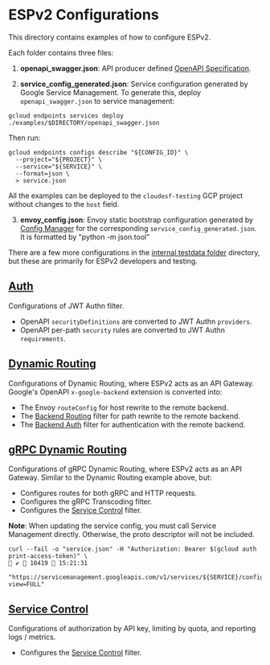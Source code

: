 # ESPv2 Configurations

This directory contains examples of how to configure ESPv2.

Each folder contains three files:

1. **openapi_swagger.json**:  API producer defined [OpenAPI Specification](https://github.com/OAI/OpenAPI-Specification).

2. **service_config_generated.json**: Service configuration generated by Google Service Management.
To generate this, deploy `openapi_swagger.json` to service management:

```shell script
gcloud endpoints services deploy ./examples/$DIRECTORY/openapi_swagger.json
```

Then run:

```shell script
gcloud endpoints configs describe "${CONFIG_ID}" \
  --project="${PROJECT}" \
  --service="${SERVICE}" \
  --format=json \
  > service.json
```

All the examples can be deployed to the `cloudesf-testing` GCP project without changes to the `host` field.

3. **envoy_config.json**: Envoy static bootstrap configuration generated by [Config Manager](../src/go/README.md)
for the corresponding `service_config_generated.json`.  It is formatted by "python -m json.tool"

There are a few more configurations in the [internal testdata folder](./testdata/README.md) directory,
but these are primarily for ESPv2 developers and testing.


## [Auth](auth)

Configurations of JWT Authn filter.

- OpenAPI `securityDefinitions` are converted to JWT Authn `providers`.
- OpenAPI per-path `security` rules are converted to JWT Authn `requirements`.

## [Dynamic Routing](dynamic_routing)

Configurations of Dynamic Routing, where ESPv2 acts as an API Gateway. 
Google's OpenAPI `x-google-backend` extension is converted into:

- The Envoy `routeConfig` for host rewrite to the remote backend.
- The [Backend Routing](../src/envoy/http/backend_routing/README.md) filter for path rewrite to the remote backend.
- The [Backend Auth](../src/envoy/http/backend_auth/README.md) filter for authentication with the remote backend.

## [gRPC Dynamic Routing](grpc_dynamic_routing)

Configurations of gRPC Dynamic Routing, where ESPv2 acts as an API Gateway.
Similar to the Dynamic Routing example above, but:

- Configures routes for both gRPC and HTTP requests.
- Configures the gRPC Transcoding filter.
- Configures the [Service Control](../src/envoy/http/service_control/README.md) filter.

**Note**: When updating the service config, you must call Service Management directly.
Otherwise, the proto descriptor will not be included.

```shell script
curl --fail -o "service.json" -H "Authorization: Bearer $(gcloud auth print-access-token)" \                                                             ✔  10419  15:21:31
  "https://servicemanagement.googleapis.com/v1/services/${SERVICE}/configs/${CONFIG_ID}?view=FULL"
```

## [Service Control](service_control)

Configurations of authorization by API key, limiting by quota, and reporting logs / metrics.

- Configures the [Service Control](../src/envoy/http/service_control/README.md) filter.